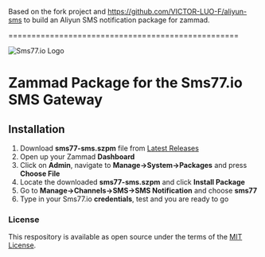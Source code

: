Based on the fork project and https://github.com/VICTOR-LUO-F/aliyun-sms to build an Aliyun SMS notification package for zammad.

==================================================

![Sms77.io Logo](https://www.sms77.io/wp-content/uploads/2019/07/sms77-Logo-400x79.png "sms77")

# Zammad Package for the Sms77.io SMS Gateway

## Installation

1. Download **sms77-sms.szpm** file from [Latest Releases](https://github.com/sms77io/zammad/releases/latest "Latest Releases")
2. Open up your Zammad **Dashboard**
2. Click on **Admin**, navigate to **Manage->System->Packages** and press **Choose File**
3. Locate the downloaded **sms77-sms.szpm** and click **Install Package**
4. Go to **Manage->Channels->SMS->SMS Notification** and choose **sms77**
5. Type in your Sms77.io **credentials**, test and you are ready to go

### License

This respository is available as open source under the terms of the [MIT License](https://opensource.org/licenses/MIT).
